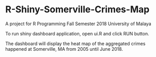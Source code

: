 # R-Shiny-Somerville-Crimes-Map
A project for R Programming Fall Semester 2018 University of Malaya

To run shiny dashboard application, open ui.R and click RUN button.

The dashboard will display the heat map of the aggregated crimes happened at Somerville, MA from 2005 until June 2018.
